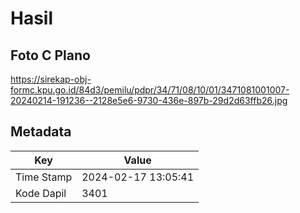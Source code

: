 # Hasil

## Foto C Plano

https://sirekap-obj-formc.kpu.go.id/84d3/pemilu/pdpr/34/71/08/10/01/3471081001007-20240214-191236--2128e5e6-9730-436e-897b-29d2d63ffb26.jpg


## Metadata

| Key        | Value               |
| ---------- | ------------------- |
| Time Stamp | 2024-02-17 13:05:41 |
| Kode Dapil | 3401                |



